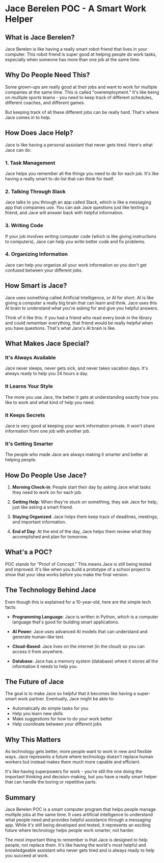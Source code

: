 # Jace Berelen POC - A Smart Work Helper

## What is Jace Berelen?

Jace Berelen is like having a really smart robot friend that lives in your computer. This robot friend is super good at helping people do work tasks, especially when someone has more than one job at the same time.

## Why Do People Need This?

Some grown-ups are really good at their jobs and want to work for multiple companies at the same time. This is called "overemployment." It's like being on multiple sports teams - you need to keep track of different schedules, different coaches, and different games.

But keeping track of all these different jobs can be really hard. That's where Jace comes in to help.

## How Does Jace Help?

Jace is like having a personal assistant that never gets tired. Here's what Jace can do:

### 1. Task Management
Jace helps you remember all the things you need to do for each job. It's like having a really smart to-do list that can think for itself.

### 2. Talking Through Slack
Jace talks to you through an app called Slack, which is like a messaging app that companies use. You can ask Jace questions just like texting a friend, and Jace will answer back with helpful information.

### 3. Writing Code
If your job involves writing computer code (which is like giving instructions to computers), Jace can help you write better code and fix problems.

### 4. Organizing Information
Jace can help you organize all your work information so you don't get confused between your different jobs.

## How Smart is Jace?

Jace uses something called Artificial Intelligence, or AI for short. AI is like giving a computer a really big brain that can learn and think. Jace uses this AI brain to understand what you're asking for and give you helpful answers.

Think of it like this: if you had a friend who read every book in the library and could remember everything, that friend would be really helpful when you have questions. That's what Jace's AI brain is like.

## What Makes Jace Special?

### It's Always Available
Jace never sleeps, never gets sick, and never takes vacation days. It's always ready to help you 24 hours a day.

### It Learns Your Style
The more you use Jace, the better it gets at understanding exactly how you like to work and what kind of help you need.

### It Keeps Secrets
Jace is very good at keeping your work information private. It won't share information from one job with another job.

### It's Getting Smarter
The people who made Jace are always making it smarter and better at helping people.

## How Do People Use Jace?

1. **Morning Check-in**: People start their day by asking Jace what tasks they need to work on for each job.

2. **Getting Help**: When they're stuck on something, they ask Jace for help, just like asking a smart friend.

3. **Staying Organized**: Jace helps them keep track of deadlines, meetings, and important information.

4. **End of Day**: At the end of the day, Jace helps them review what they accomplished and plan for tomorrow.

## What's a POC?

POC stands for "Proof of Concept." This means Jace is still being tested and improved. It's like when you build a prototype of a school project to show that your idea works before you make the final version.

## The Technology Behind Jace

Even though this is explained for a 10-year-old, here are the simple tech facts:

- **Programming Language**: Jace is written in Python, which is a computer language that's good for building smart applications.

- **AI Power**: Jace uses advanced AI models that can understand and generate human-like text.

- **Cloud-Based**: Jace lives on the internet (in the cloud) so you can access it from anywhere.

- **Database**: Jace has a memory system (database) where it stores all the information it needs to help you.

## The Future of Jace

The goal is to make Jace so helpful that it becomes like having a super-smart work partner. Eventually, Jace might be able to:

- Automatically do simple tasks for you
- Help you learn new skills
- Make suggestions for how to do your work better
- Help coordinate between your different jobs

## Why This Matters

As technology gets better, more people want to work in new and flexible ways. Jace represents a future where technology doesn't replace human workers but instead makes them much more capable and efficient.

It's like having superpowers for work - you're still the one doing the important thinking and decision-making, but you have a really smart helper that can handle the boring or repetitive parts.

## Summary

Jace Berelen POC is a smart computer program that helps people manage multiple jobs at the same time. It uses artificial intelligence to understand what people need and provides helpful assistance through a messaging app. While it's still being developed and tested, it represents an exciting future where technology helps people work smarter, not harder.

The most important thing to remember is that Jace is designed to help people, not replace them. It's like having the world's most helpful and knowledgeable assistant who never gets tired and is always ready to help you succeed at work. 